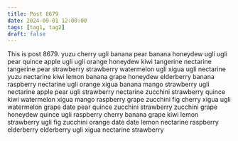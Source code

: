 ```yaml
---
title: Post 8679
date: 2024-09-01 12:00:00
tags: [tag1, tag2]
draft: false
---
```

This is post 8679.
yuzu
cherry
ugli
banana
pear
banana
honeydew
ugli
ugli
pear
quince
apple
ugli
ugli
orange
honeydew
kiwi
tangerine
nectarine
tangerine
pear
strawberry
strawberry
watermelon
ugli
xigua
ugli
nectarine
yuzu
nectarine
kiwi
lemon
banana
grape
honeydew
elderberry
banana
raspberry
nectarine
ugli
orange
xigua
banana
mango
strawberry
ugli
nectarine
apple
pear
ugli
strawberry
nectarine
zucchini
strawberry
quince
kiwi
watermelon
xigua
mango
raspberry
grape
zucchini
fig
cherry
xigua
ugli
watermelon
grape
date
pear
quince
zucchini
strawberry
zucchini
grape
honeydew
quince
ugli
raspberry
cherry
banana
grape
kiwi
lemon
strawberry
ugli
fig
zucchini
orange
date
date
lemon
nectarine
raspberry
elderberry
elderberry
ugli
xigua
nectarine
strawberry
